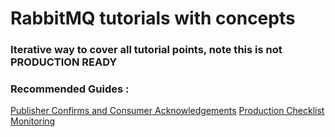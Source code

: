 # RabbitMQ tutorials with concepts

### Iterative way to cover all tutorial points, note this is not PRODUCTION READY



### Recommended Guides :


[Publisher Confirms and Consumer Acknowledgements](https://rabbitmq.com/confirms.html)
[Production Checklist](https://rabbitmq.com/production-checklist.html)
[Monitoring](https://rabbitmq.com/monitoring.html)


